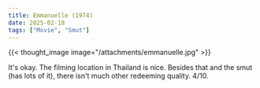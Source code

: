 ```yaml
---
title: Emmanuelle (1974)
date: 2025-02-18
tags: ["Movie", "Smut"]
---
```


{{< thought_image image="/attachments/emmanuelle.jpg" >}}

It's okay. The filming location in Thailand is nice. Besides that and the smut (has lots of it), there isn't much other redeeming quality. 4/10.

